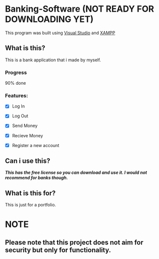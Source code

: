 # Banking-Software (NOT READY FOR DOWNLOADING YET)
This program was built using [Visual Studio](https://visualstudio.microsoft.com/) and [XAMPP](https://www.apachefriends.org/index.html)
## What is this?

  This is a bank application that i made by myself.

### Progress

90% done

### Features:  
 - [x] Log In
 
 - [x] Log Out
 
 - [x] Send Money
 
 - [x] Recieve Money
 
 - [x] Register a new account
 
 
## Can i use this?

***This has the free license so you can download and use it. I would not recommend for banks though.***

## What is this for?
  This is just for a portfolio.
# NOTE
##  Please note that this project does not aim for security but only for functionality.

